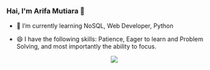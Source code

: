 ### Hai, I'm Arifa Mutiara 👋

<!--
**arfmtr/arfmtr** is a ✨ _special_ ✨ repository because its `README.md` (this file) appears on your GitHub profile.

Here are some ideas to get you started: -->

- 🌱 I’m currently learning NoSQL, Web Developer, Python
<!--
- 👯 I’m looking to collaborate on ...
- 🤔 I’m looking for help with ...
- 💬 Ask me about ...
- 📫 How to reach me: ...
-->
- 😄 I have the following skills: Patience, Eager to learn and Problem Solving, and most importantly the ability to focus.
<!--
- ⚡ Fun fact: ...
-->
  <p align="center">
  <img src="https://github-readme-stats.vercel.app/api?username=arfmtr"></p>
